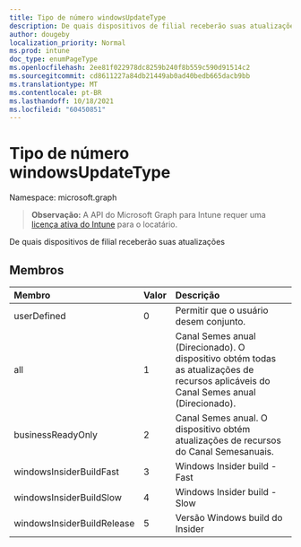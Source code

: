 ```yaml
---
title: Tipo de número windowsUpdateType
description: De quais dispositivos de filial receberão suas atualizações
author: dougeby
localization_priority: Normal
ms.prod: intune
doc_type: enumPageType
ms.openlocfilehash: 2ee81f022978dc8259b240f8b559c590d91514c2
ms.sourcegitcommit: cd8611227a84db21449ab0ad40bedb665dacb9bb
ms.translationtype: MT
ms.contentlocale: pt-BR
ms.lasthandoff: 10/18/2021
ms.locfileid: "60450851"
---
```

# <a name="windowsupdatetype-enum-type"></a>Tipo de número windowsUpdateType

Namespace: microsoft.graph

> **Observação:** A API do Microsoft Graph para Intune requer uma [licença ativa do Intune](https://go.microsoft.com/fwlink/?linkid=839381) para o locatário.

De quais dispositivos de filial receberão suas atualizações

## <a name="members"></a>Membros
|Membro|Valor|Descrição|
|:---|:---|:---|
|userDefined|0|Permitir que o usuário desem conjunto.|
|all|1|Canal Semes anual (Direcionado). O dispositivo obtém todas as atualizações de recursos aplicáveis do Canal Semes anual (Direcionado).|
|businessReadyOnly|2|Canal Semes anual. O dispositivo obtém atualizações de recursos do Canal Semesanuais.|
|windowsInsiderBuildFast|3|Windows Insider build - Fast|
|windowsInsiderBuildSlow|4 |Windows Insider build - Slow|
|windowsInsiderBuildRelease|5|Versão Windows build do Insider|



